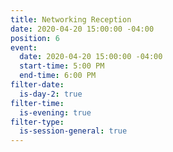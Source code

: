 ```yaml
---
title: Networking Reception
date: 2020-04-20 15:00:00 -04:00
position: 6
event:
  date: 2020-04-20 15:00:00 -04:00
  start-time: 5:00 PM
  end-time: 6:00 PM
filter-date:
  is-day-2: true
filter-time:
  is-evening: true
filter-type:
  is-session-general: true
---
```


